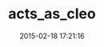 ---
layout: post
title:  "acts_as_cleo"
repo:   "blue-dog-archolite/acts_as_cleo"
date:   2015-02-18 17:21:16
gemurl: http://github.com/blue-dog-archolite/acts_as_cleo
---